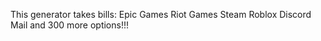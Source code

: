 This generator takes bills:
Epic Games
Riot Games
Steam
Roblox
Discord
Mail
and 300 more options!!!
